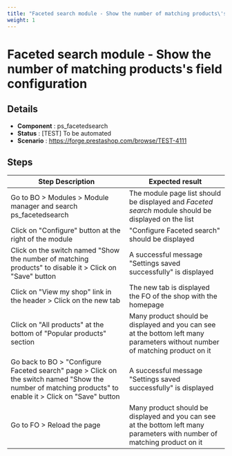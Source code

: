 ```yaml
---
title: "Faceted search module - Show the number of matching products\'s field configuration"
weight: 1
---
```


# Faceted search module - Show the number of matching products\'s field configuration
## Details
* **Component** : ps_facetedsearch
* **Status** : [TEST] To be automated
* **Scenario** : https://forge.prestashop.com/browse/TEST-4111

## Steps
| Step Description | Expected result |
| ----- | ----- |
| Go to BO > Modules > Module manager and search ps_facetedsearch | The module page list should be displayed and *Faceted search* module should be displayed on the list |
| Click on "Configure" button at the right of the module | "Configure Faceted search" should be displayed |
| Click on the switch named "Show the number of matching products" to disable it > Click on "Save" button | A successful message "Settings saved successfully" is displayed |
| Click on "View my shop" link in the header > Click on the new tab | The new tab is displayed the FO of the shop with the homepage |
| Click on "All products" at the bottom of "Popular products" section | Many product should be displayed and you can see at the bottom left many parameters without number of matching product on it |
| Go back to BO > "Configure Faceted search" page > Click on the switch named "Show the number of matching products" to enable it > Click on "Save" button | A successful message "Settings saved successfully" is displayed |
| Go to FO > Reload the page | Many product should be displayed and you can see at the bottom left many parameters with number of matching product on it |